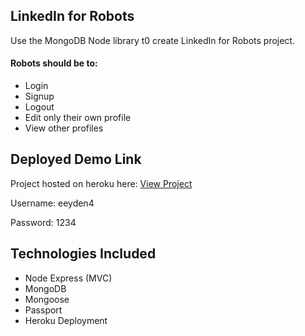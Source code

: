 ## LinkedIn for Robots

Use the MongoDB Node library t0 create LinkedIn for Robots project.

#### Robots should be to: 

* Login
* Signup
* Logout
* Edit only their own profile
* View other profiles

## Deployed Demo Link

Project hosted on heroku here: [View Project](https://user-auth-refactored-robots.herokuapp.com/login/)

Username: eeyden4

Password: 1234



## Technologies Included

* Node Express (MVC)
* MongoDB
* Mongoose
* Passport
* Heroku Deployment



